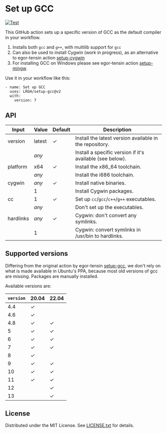 Set up GCC
==========

[![Test](https://github.com/LRGH/setup-gcc/actions/workflows/test.yml/badge.svg)](https://github.com/LRGH/setup-gcc/actions/workflows/test.yml)

This GitHub action sets up a specific version of GCC as the default compiler in your workflow.

1. Installs both `gcc` and `g++`, with multilib support for `gcc`
2. Can also be used to install Cygwin (work in progress), as an alternative to egor-tensin action [setup-cygwin]
3. For installing GCC on Windows please see egor-tensin action [setup-mingw].

[setup-cygwin]: https://github.com/egor-tensin/setup-cygwin

[setup-mingw]: https://github.com/egor-tensin/setup-mingw

Use it in your workflow like this:

    - name: Set up GCC
      uses: LRGH/setup-gcc@v2
      with:
        version: 7

API
---

| Input     | Value   | Default | Description
| --------- | ------- | ------- | -----------
| version   | latest  | ✓       | Install the latest version available in the repository.
|           | *any*   |         | Install a specific version if it's available (see below).
| platform  | x64     | ✓       | Install the x86_64 toolchain.
|           | *any*   |         | Install the i686 toolchain.
| cygwin    | *any*   | ✓       | Install native binaries.
|           | 1       |         | Install Cygwin packages.
| cc        | 1       | ✓       | Set up `cc`/`gcc`/`c++`/`g++` executables.
|           | *any*   |         | Don't set up the executables.
| hardlinks | *any*   | ✓       | Cygwin: don't convert any symlinks.
|           | 1       |         | Cygwin: convert symlinks in /usr/bin to hardlinks.

Supported versions
------------------

Differing from the original action by egor-tensin [setup-gcc], we don't rely on what is made available in Ubuntu's PPA, because most old versions of gcc are missing.
Packages are manually installed.

[setup-gcc]: https://github.com/egor-tensin/setup-gcc

Available versions are:

| `version` |  20.04 | 22.04
| --------- |  ----- | -----
| 4.4       |  ✓     |
| 4.6       |  ✓     |
| 4.8       |  ✓     | ✓
| 5         |  ✓     | ✓
| 6         |  ✓     | ✓
| 7         |  ✓     | ✓
| 8         |  ✓     |
| 9         |  ✓     | ✓
| 10        |  ✓     | ✓
| 11        |  ✓     | ✓
| 12        |        | ✓
| 13        |        | ✓

License
-------

Distributed under the MIT License.
See [LICENSE.txt] for details.

[LICENSE.txt]: LICENSE.txt
